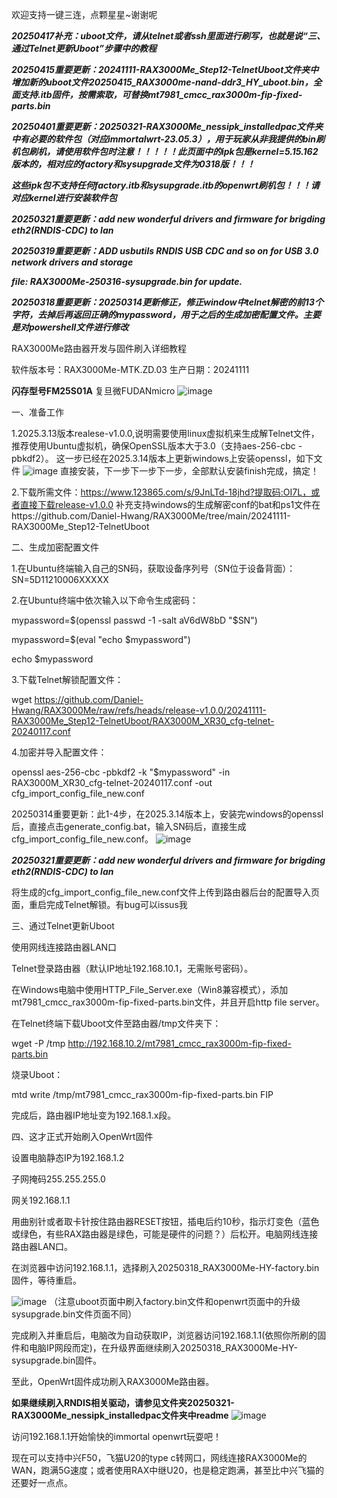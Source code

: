 欢迎支持一键三连，点颗星星~谢谢呢

***20250417补充：uboot文件，请从telnet或者ssh里面进行刷写，也就是说“三、通过Telnet更新Uboot”步骤中的教程***

***20250415重要更新：20241111-RAX3000Me_Step12-TelnetUboot文件夹中增加新的uboot文件20250415_RAX3000me-nand-ddr3_HY_uboot.bin，全面支持.itb固件，按需索取，可替换mt7981_cmcc_rax3000m-fip-fixed-parts.bin***

***20250401重要更新：20250321-RAX3000Me_nessipk_installedpac文件夹中有必要的软件包（对应immortalwrt-23.05.3），用于玩家从非我提供的bin刷机包刷机，请使用软件包时注意！！！！！此页面中的ipk包是kernel=5.15.162版本的，相对应的factory和sysupgrade文件为0318版！！！***

***这些ipk包不支持任何factory.itb和sysupgrade.itb的openwrt刷机包！！！请对应kernel进行安装软件包***

***20250321重要更新：add new wonderful drivers and firmware for brigding eth2(RNDIS-CDC) to lan***

***20250319重要更新：ADD usbutils RNDIS USB CDC and so on for USB 3.0 network drivers and storage***

***file: RAX3000Me-250316-sysupgrade.bin for update.***

***20250318重要更新：20250314更新修正，修正window中telnet解密的前13个字符，去掉后再返回正确的mypassword，用于之后的生成加密配置文件。主要是对powershell文件进行修改***

RAX3000Me路由器开发与固件刷入详细教程

软件版本号：RAX3000Me-MTK.ZD.03
生产日期：20241111

**闪存型号FM25S01A**
复旦微FUDANmicro
![image](https://github.com/user-attachments/assets/46e4f646-953f-4275-9e8a-c9b714ef617c)


一、准备工作

1.2025.3.13版本realese-v1.0.0,说明需要使用linux虚拟机来生成解Telnet文件，推荐使用Ubuntu虚拟机，确保OpenSSL版本大于3.0（支持aes-256-cbc -pbkdf2）。
这一步已经在2025.3.14版本上更新windows上安装openssl，如下文件
![image](https://github.com/user-attachments/assets/35643fd4-8176-4e27-b678-2fcf4b462475)
直接安装，下一步下一步下一步，全部默认安装finish完成，搞定！

2.下载所需文件：https://www.123865.com/s/9JnLTd-18jhd?提取码:OI7L，或者直接下载release-v1.0.0
补充支持windows的生成解密conf的bat和ps1文件在https://github.com/Daniel-Hwang/RAX3000Me/tree/main/20241111-RAX3000Me_Step12-TelnetUboot

二、生成加密配置文件

1.在Ubuntu终端输入自己的SN码，获取设备序列号（SN位于设备背面）：
SN=5D11210006XXXXX

2.在Ubuntu终端中依次输入以下命令生成密码：

mypassword=$(openssl passwd -1 -salt aV6dW8bD "$SN")

mypassword=$(eval "echo $mypassword")

echo $mypassword

3.下载Telnet解锁配置文件：

wget https://github.com/Daniel-Hwang/RAX3000Me/raw/refs/heads/release-v1.0.0/20241111-RAX3000Me_Step12-TelnetUboot/RAX3000M_XR30_cfg-telnet-20240117.conf

4.加密并导入配置文件：

openssl aes-256-cbc -pbkdf2 -k "$mypassword" -in RAX3000M_XR30_cfg-telnet-20240117.conf -out cfg_import_config_file_new.conf


20250314重要更新：此1-4步，在2025.3.14版本上，安装完windows的openssl后，直接点击generate_config.bat，输入SN码后，直接生成cfg_import_config_file_new.conf。
![image](https://github.com/user-attachments/assets/813d030a-ef0c-4a65-8701-30d981e2b97c)

***20250321重要更新：add new wonderful drivers and firmware for brigding eth2(RNDIS-CDC) to lan***

将生成的cfg_import_config_file_new.conf文件上传到路由器后台的配置导入页面，重启完成Telnet解锁。有bug可以issus我

三、通过Telnet更新Uboot

使用网线连接路由器LAN口

Telnet登录路由器（默认IP地址192.168.10.1，无需账号密码）。

在Windows电脑中使用HTTP_File_Server.exe（Win8兼容模式），添加mt7981_cmcc_rax3000m-fip-fixed-parts.bin文件，并且开启http file server。

在Telnet终端下载Uboot文件至路由器/tmp文件夹下：

wget -P /tmp http://192.168.10.2/mt7981_cmcc_rax3000m-fip-fixed-parts.bin

烧录Uboot：

mtd write /tmp/mt7981_cmcc_rax3000m-fip-fixed-parts.bin FIP

完成后，路由器IP地址变为192.168.1.x段。

四、这才正式开始刷入OpenWrt固件

设置电脑静态IP为192.168.1.2

子网掩码255.255.255.0

网关192.168.1.1

用曲别针或者取卡针按住路由器RESET按钮，插电后约10秒，指示灯变色（蓝色或绿色，有些RAX路由器是绿色，可能是硬件的问题？）后松开。电脑网线连接路由器LAN口。

在浏览器中访问192.168.1.1，选择刷入20250318_RAX3000Me-HY-factory.bin固件，等待重启。

![image](https://github.com/user-attachments/assets/6fc9b8d3-db89-4123-8c4b-969e75234d2b)
（注意uboot页面中刷入factory.bin文件和openwrt页面中的升级sysupgrade.bin文件页面不同）

完成刷入并重启后，电脑改为自动获取IP，浏览器访问192.168.1.1(依照你所刷的固件和电脑IP网段而定)，在升级界面继续刷入20250318_RAX3000Me-HY-sysupgrade.bin固件。

至此，OpenWrt固件成功刷入RAX3000Me路由器。

**如果继续刷入RNDIS相关驱动，请参见文件夹20250321-RAX3000Me_nessipk_installedpac文件夹中readme**
![image](https://github.com/user-attachments/assets/63cfd93d-2b10-4dc1-9bfa-0dfcfc2475d0)

访问192.168.1.1开始愉快的immortal openwrt玩耍吧！

现在可以支持中兴F50，飞猫U20的type c转网口，网线连接RAX3000Me的WAN，跑满5G速度；或者使用RAX中继U20，也是稳定跑满，甚至比中兴飞猫的还要好一点点。
